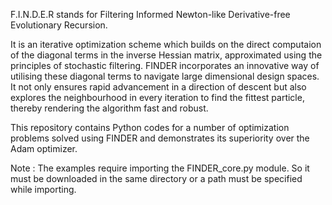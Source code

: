 F.I.N.D.E.R stands for Filtering Informed Newton-like Derivative-free Evolutionary Recursion. 

It is an iterative optimization scheme which builds on the direct computaion of the diagonal terms in the inverse Hessian matrix, approximated using the principles of stochastic filtering. FINDER incorporates an innovative way of utilising these diagonal terms to navigate large dimensional design spaces. It not only ensures rapid advancement in a direction of descent but also explores the neighbourhood in every iteration to find the fittest particle, thereby rendering the algorithm fast and robust.

This repository contains Python codes for a number of optimization problems solved using FINDER and demonstrates its superiority over the Adam optimizer. 

Note : The examples require importing the FINDER_core.py module. So it must be downloaded in the same directory or a path must be specified while importing.
